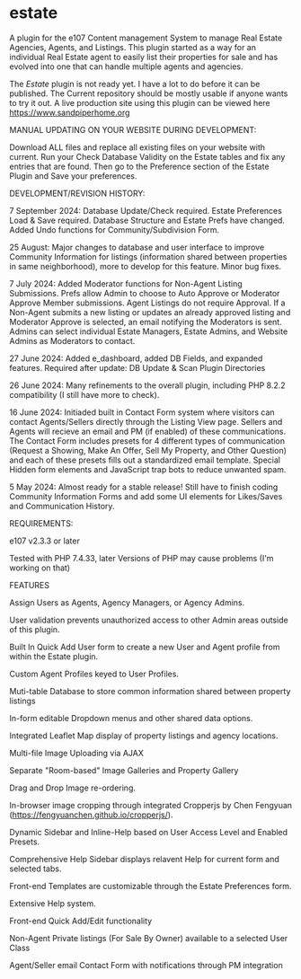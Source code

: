 # estate
A plugin for the e107 Content management System to manage Real Estate Agencies, Agents, and Listings. This plugin started as a way for an individual Real Estate agent to easily list their properties for sale and has evolved into one that can handle multiple agents and agencies. 

The _Estate_ plugin is not ready yet. I have a lot to do before it can be published. The Current repository should be mostly usable if anyone wants to try it out. A live production site using this plugin can be viewed here https://www.sandpiperhome.org



MANUAL UPDATING ON YOUR WEBSITE DURING DEVELOPMENT:

Download ALL files and replace all existing files on your website with current. Run your Check Database Validity on the Estate tables and fix any entries that are found. Then go to the Preference section of the Estate Plugin and Save your preferences.

 

DEVELOPMENT/REVISION HISTORY:

7 September 2024: Database Update/Check required. Estate Preferences Load & Save required. Database Structure and Estate Prefs have changed. Added Undo functions for Community/Subdivision Form.

25 August: Major changes to database and user interface to improve Community Information for listings (information shared between properties in same neighborhood), more to develop for this feature. Minor bug fixes.

7 July 2024: Added Moderator functions for Non-Agent Listing Submissions. Prefs allow Admin to choose to Auto Approve or Moderator Approve Member submissions. Agent Listings do not require Approval. If a Non-Agent submits a new listing or updates an already approved listing and Moderator Approve is selected, an email notifying the Moderators is sent. Admins can select individual Estate Managers, Estate Admins, and Website Admins as Moderators to contact. 

27 June 2024: Added e_dashboard, added DB Fields, and expanded features. Required after update: DB Update & Scan Plugin Directories


26 June 2024: Many refinements to the overall plugin, including PHP 8.2.2 compatibility (I still have more to check).



16 June 2024: Initiaded built in Contact Form system where visitors can contact Agents/Sellers directly through the Listing View page. Sellers and Agents will recieve an email and PM (if enabled) of these communications. The Contact Form includes presets for 4 different types of communication (Request a Showing, Make An Offer, Sell My Property, and Other Question) and each of these presets fills out a standardized email template. Special Hidden form elements and JavaScript trap bots to reduce unwanted spam. 


5 May 2024: Almost ready for a stable release! Still have to finish coding Community Information Forms and add some UI elements for Likes/Saves and Communication History.  

REQUIREMENTS:

e107 v2.3.3 or later

Tested with PHP 7.4.33, later Versions of PHP may cause problems (I'm working on that)


FEATURES

Assign Users as Agents, Agency Managers, or Agency Admins.

User validation prevents unauthorized access to other Admin areas outside of this plugin.

Built In Quick Add User form to create a new User and Agent profile from within the Estate plugin.

Custom Agent Profiles keyed to User Profiles.

Muti-table Database to store common information shared between property listings

In-form editable Dropdown menus and other shared data options.

Integrated Leaflet Map display of property listings and agency locations.

Multi-file Image Uploading via AJAX

Separate "Room-based" Image Galleries and Property Gallery

Drag and Drop Image re-ordering.

In-browser image cropping through integrated Cropperjs by Chen Fengyuan (https://fengyuanchen.github.io/cropperjs/).

Dynamic Sidebar and Inline-Help based on User Access Level and Enabled Presets. 

Comprehensive Help Sidebar displays relavent Help for current form and selected tabs.

Front-end Templates are customizable through the Estate Preferences form.

Extensive Help system.

Front-end Quick Add/Edit functionality

Non-Agent Private listings (For Sale By Owner) available to a selected User Class

Agent/Seller email Contact Form with notifications through PM integration
